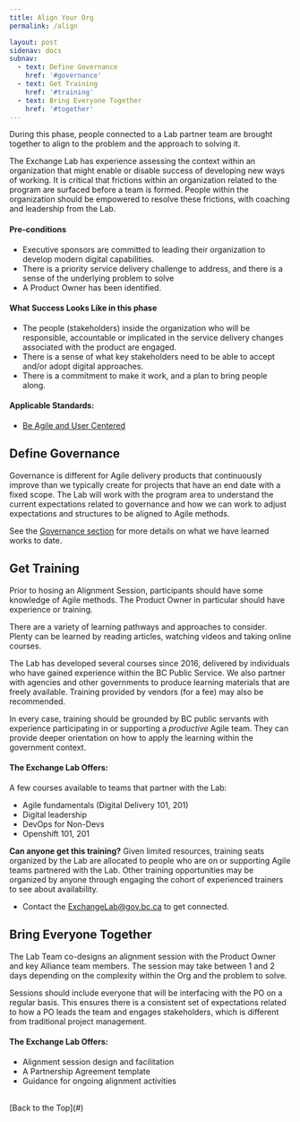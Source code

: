 ```yaml
---
title: Align Your Org
permalink: /align

layout: post
sidenav: docs
subnav:
  - text: Define Governance
    href: '#governance'
  - text: Get Training
    href: '#training'
  - text: Bring Everyone Together
    href: '#together'
---
```

During this phase, people connected to a Lab partner team are brought together to align to the problem and the approach to solving it.

The Exchange Lab has experience assessing the context within an organization that might enable or disable success of developing new ways of working. It is critical that frictions within an organization related to the program are surfaced before a team is formed. People within the organization should be empowered to resolve these frictions, with coaching and leadership from the Lab.

#### Pre-conditions
- Executive sponsors are committed to leading their organization to develop modern digital capabilities.
- There is a priority service delivery challenge to address, and there is a sense of the underlying problem to solve
- A Product Owner has been identified.

#### What Success Looks Like in this phase
- The people (stakeholders) inside the organization who will be responsible, accountable or implicated in the service delivery changes associated with the product are engaged.
- There is a sense of what key stakeholders need to be able to accept and/or adopt digital approaches.
- There is a commitment to make it work, and a plan to bring people along.

#### Applicable Standards:
- [Be Agile and User Centered](https://github.com/bcgov/exchangelabops/reference/standard.md#agile)

## Define Governance
Governance is different for Agile delivery products that continuously improve than we typically create for projects that have an end date with a fixed scope. The Lab will work with the program area to understand the current expectations related to governance and how we can work to adjust expectations and structures to be aligned to Agile methods.

See the [Governance section](https://heatherremacle.github.io/exchangelabops/governance) for more details on what we have learned works to date.

## Get Training

Prior to hosing an Alignment Session, participants should have some knowledge of Agile methods. The Product Owner in particular should have experience or training.

There are a variety of learning pathways and approaches to consider. Plenty can be learned by reading articles, watching videos and taking online courses.

The Lab has developed several courses since 2016, delivered by individuals who have gained experience within the BC Public Service. We also partner with agencies and other governments to produce learning materials that are freely available. Training provided by vendors (for a fee) may also be recommended.

In every case, training should be grounded by BC public servants with experience participating in or supporting a *productive* Agile team. They can provide deeper orientation on how to apply the learning within the government context.

#### The Exchange Lab Offers:
A few courses available to teams that partner with the Lab:
- Agile fundamentals (Digital Delivery 101, 201)
- Digital leadership
- DevOps for Non-Devs
- Openshift 101, 201

**Can anyone get this training?**
Given limited resources, training seats organized by the Lab are allocated to people who are on or supporting Agile teams partnered with the Lab. Other training opportunities may be organized by anyone through engaging the cohort of experienced trainers to see about availability.
- Contact the ExchangeLab@gov.bc.ca to get connected.

## Bring Everyone Together

The Lab Team co-designs an alignment session with the Product Owner and key Alliance team members. The session may take between 1 and 2 days depending on the complexity within the Org and the problem to solve.

Sessions should include everyone that will be interfacing with the PO on a regular basis. This ensures there is a consistent set of expectations related to how a PO leads the team and engages stakeholders, which is different from traditional project management.

#### The Exchange Lab Offers:
- Alignment session design and facilitation
- A Partnership Agreement template
- Guidance for ongoing alignment activities

<br/>
[Back to the Top](#)
